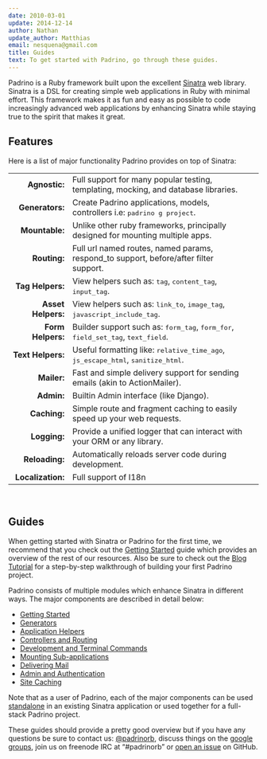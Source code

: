 ```yaml
---
date: 2010-03-01
update: 2014-12-14
author: Nathan
update_author: Matthias
email: nesquena@gmail.com
title: Guides
text: To get started with Padrino, go through these guides.
---
```



Padrino is a Ruby framework built upon the excellent [Sinatra](http://www.sinatrarb.com/) web library. Sinatra is a DSL for creating simple web applications in Ruby with minimal effort. This framework makes it as fun and easy as possible to code increasingly advanced web applications by enhancing Sinatra while staying true to the spirit that makes it great.
 

## Features

Here is a list of major functionality Padrino provides on top of Sinatra:


<table class="table table-striped">
  <tbody><tr>
      <td style="text-align:right;"><strong>Agnostic:</strong></td>
      <td>Full support for many popular testing, templating, mocking, and database libraries.</td>
    </tr>
    <tr>
      <td style="text-align:right;"><strong>Generators:</strong></td>
      <td>Create Padrino applications, models, controllers i.e: <tt>padrino g project</tt>.</td>
    </tr>
    <tr>
      <td style="text-align:right;"><strong>Mountable:</strong></td>
      <td>Unlike other ruby frameworks, principally designed for mounting multiple apps.</td>
    </tr>
    <tr>
      <td style="text-align:right;"><strong>Routing:</strong> </td>
      <td>Full url named routes, named params, respond_to support, before/after filter support.</td>
    </tr>
    <tr>
      <td style="text-align:right;"><strong>Tag Helpers:</strong></td>
      <td>View helpers such as: <tt>tag</tt>, <tt>content_tag</tt>, <tt>input_tag</tt>.</td>
    </tr>
    <tr>
      <td style="text-align:right;"><strong>Asset Helpers:</strong> </td>
      <td>View helpers such as: <tt>link_to</tt>, <tt>image_tag</tt>, <tt>javascript_include_tag</tt>.</td>
    </tr>
    <tr>
      <td style="text-align:right;"><strong>Form Helpers:</strong></td>
      <td>Builder support such as: <tt>form_tag</tt>, <tt>form_for</tt>, <tt>field_set_tag</tt>, <tt>text_field</tt>.</td>
    </tr>
    <tr>
      <td style="text-align:right;"><strong>Text Helpers:</strong></td>
      <td>Useful formatting like: <tt>relative_time_ago</tt>, <tt>js_escape_html</tt>, <tt>sanitize_html</tt>.</td>
    </tr>
    <tr>
      <td style="text-align:right;"><strong>Mailer:</strong></td>
      <td>Fast and simple delivery support for sending emails (akin to ActionMailer).</td>
    </tr>
    <tr>
      <td style="text-align:right;"><strong>Admin:</strong></td>
      <td>Builtin Admin interface (like Django).</td>
    </tr>
    <tr>
      <td style="text-align:right;"><strong>Caching:</strong></td>
      <td>Simple route and fragment caching to easily speed up your web requests.</td>
    </tr>
    <tr>
      <td style="text-align:right;"><strong>Logging:</strong></td>
      <td>Provide a unified logger that can interact with your <span class="caps">ORM</span> or any library.</td>
    </tr>
    <tr>
      <td style="text-align:right;"><strong>Reloading:</strong></td>
      <td>Automatically reloads server code during development.</td>
    </tr>
    <tr>
      <td style="text-align:right;"><strong>Localization:</strong></td>
      <td>Full support of I18n</td>
      <td></td>
    </tr>
</tbody></table>
<br>


## Guides

When getting started with Sinatra or Padrino for the first time, we recommend that you check out the [Getting Started](/guides/getting-started) guide which provides an overview of the rest of our resources. Also be sure to check out the [Blog Tutorial](/guides/blog-tutorial) for a step-by-step walkthrough of building your first Padrino project.

Padrino consists of multiple modules which enhance Sinatra in different ways. The major components are described in detail below:

- [Getting Started](/guides/getting-started)
- [Generators](/guides/generators)
- [Application Helpers](/guides/application-helpers)
- [Controllers and Routing](/guides/controllers)
- [Development and Terminal Commands](/guides/development-commands)
- [Mounting Sub-applications](/guides/mounting-applications)
- [Delivering Mail](/guides/padrino-mailer)
- [Admin and Authentication](/guides/padrino-admin)
- [Site Caching](/guides/caching-support)


Note that as a user of Padrino, each of the major components can be used [standalone](/guides/standalone-usage-in-sinatra) in an existing Sinatra application or used together for a full-stack Padrino project.


These guides should provide a pretty good overview but if you have any questions be sure to contact us: [@padrinorb](http://twitter.com/#!/padrinorb), discuss things on the [google groups](https://groups.google.com/forum/?hl=en#!forum/padrino), join us on freenode IRC at “\#padrinorb” or [open an issue](https://github.com/padrino/padrino-framework/issues) on GitHub.


